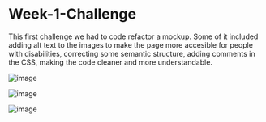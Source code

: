 # Week-1-Challenge

This first challenge we had to code refactor a mockup. Some of it included adding alt text to the images to make the page more accesible for people with disabilities,
correcting some semantic structure, adding comments in the CSS, making the code cleaner and more understandable.

![image](https://user-images.githubusercontent.com/48114921/182508019-52c5c115-6ac9-4875-b162-8c7a4394a83b.png)

![image](https://user-images.githubusercontent.com/48114921/182508067-1e89aafd-cef3-46c6-a168-213082237bd7.png)

![image](https://user-images.githubusercontent.com/48114921/182508084-0f12fd17-abd3-49db-b7e5-572c48adb599.png)
